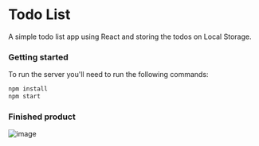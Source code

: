 # Todo List

A simple todo list app using React and storing the todos on Local Storage.

### Getting started

To run the server you'll need to run the following commands:

```bash
npm install
npm start
```

### Finished product

![image](https://user-images.githubusercontent.com/77434770/171288369-92a97e7c-ff19-4ff8-9321-5c0138573b1e.png)


